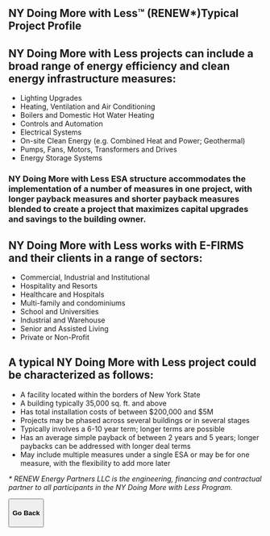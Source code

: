 <div class="main">
        <section>
            <div class="container">

<br>
<br>


# NY Doing More with Less™ (RENEW*)Typical Project Profile
## NY Doing More with Less projects can include a broad range of energy efficiency and clean energy infrastructure measures: 
* Lighting Upgrades
* Heating, Ventilation and Air Conditioning
* Boilers and Domestic Hot Water Heating
* Controls and Automation 
* Electrical Systems 
* On-site Clean Energy (e.g. Combined Heat and Power; Geothermal)
* Pumps, Fans, Motors, Transformers and Drives
* Energy Storage Systems 

### NY Doing More with Less ESA structure accommodates the implementation of a number of measures in one project, with longer payback measures and shorter payback measures blended to create a project that maximizes capital upgrades and savings to the building owner.
 
## NY Doing More with Less works with E-FIRMS and their clients in a range of sectors: 
* Commercial, Industrial and Institutional
* Hospitality and Resorts
* Healthcare and Hospitals
* Multi-family and condominiums
* School and Universities
* Industrial and Warehouse
* Senior and Assisted Living 
* Private or Non-Profit 

## A typical NY Doing More with Less project could be characterized as follows: 
* A facility located within the borders of New York State
* A building typically 35,000 sq. ft. and above
* Has total installation costs of between $200,000 and $5M
* Projects may be phased across several buildings or in several stages
* Typically involves a 6-10 year term; longer terms are possible
* Has an average simple payback of between 2 years and 5 years; longer paybacks can be addressed with longer deal terms
* May include multiple measures under a single ESA or may be for one measure, with the flexibility to add more later

<i> * RENEW Energy Partners LLC is the engineering, financing and contractual partner to all participants in the NY Doing More with Less Program.
</i>


<button onclick="goBack()" type="button" class="btn btn-default" aria-label="Go Back">
  <span class="glyphicon glyphicon-arrow-left" aria-hidden="true"></span>
 <h4>Go Back</h4>
</button>
